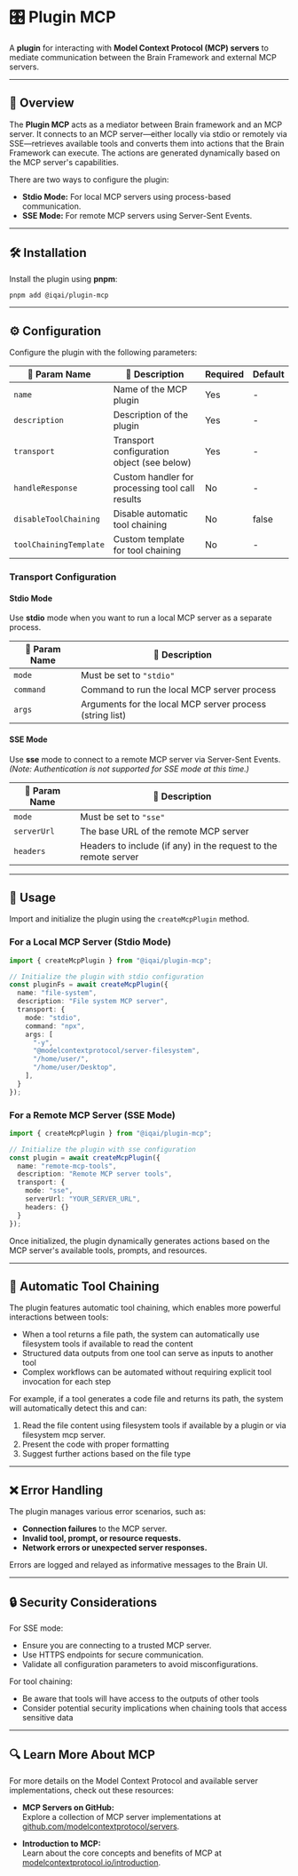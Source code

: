 # 🎛 Plugin MCP

A **plugin** for interacting with **Model Context Protocol (MCP) servers** to mediate communication between the Brain Framework and external MCP servers.

---

## 📌 Overview

The **Plugin MCP** acts as a mediator between Brain framework and an MCP server. It connects to an MCP server—either locally via stdio or remotely via SSE—retrieves available tools and converts them into actions that the Brain Framework can execute. The actions are generated dynamically based on the MCP server's capabilities.

There are two ways to configure the plugin:

- **Stdio Mode:** For local MCP servers using process-based communication.
- **SSE Mode:** For remote MCP servers using Server-Sent Events.

---

## 🛠 Installation

Install the plugin using **pnpm**:

```bash
pnpm add @iqai/plugin-mcp
```

---

## ⚙ Configuration

Configure the plugin with the following parameters:

| 🔧 Param Name     | 📜 Description                                                | Required | Default |
|-------------------|--------------------------------------------------------------|----------|---------|
| `name`            | Name of the MCP plugin                                       | Yes      | -       |
| `description`     | Description of the plugin                                    | Yes      | -       |
| `transport`       | Transport configuration object (see below)                   | Yes      | -       |
| `handleResponse`  | Custom handler for processing tool call results              | No       | -       |
| `disableToolChaining` | Disable automatic tool chaining                         | No       | false   |
| `toolChainingTemplate` | Custom template for tool chaining                      | No       | -       |

### Transport Configuration

#### Stdio Mode

Use **stdio** mode when you want to run a local MCP server as a separate process.

| 🔧 Param Name      | 📜 Description                                           |
|--------------------|-----------------------------------------------------------|
| `mode`             | Must be set to `"stdio"`                                  |
| `command`          | Command to run the local MCP server process               |
| `args`             | Arguments for the local MCP server process (string list)  |

#### SSE Mode

Use **sse** mode to connect to a remote MCP server via Server-Sent Events. *(Note: Authentication is not supported for SSE mode at this time.)*

| 🔧 Param Name      | 📜 Description                                           |
|--------------------|-----------------------------------------------------------|
| `mode`             | Must be set to `"sse"`                                    |
| `serverUrl`        | The base URL of the remote MCP server                     |
| `headers`          | Headers to include (if any) in the request to the remote server |

---

## 🚀 Usage

Import and initialize the plugin using the `createMcpPlugin` method.

### For a Local MCP Server (Stdio Mode)

```typescript
import { createMcpPlugin } from "@iqai/plugin-mcp";

// Initialize the plugin with stdio configuration
const pluginFs = await createMcpPlugin({
  name: "file-system",
  description: "File system MCP server",
  transport: {
    mode: "stdio",
    command: "npx",
    args: [
      "-y",
      "@modelcontextprotocol/server-filesystem",
      "/home/user/",
      "/home/user/Desktop",
    ],
  }
});
```

### For a Remote MCP Server (SSE Mode)

```typescript
import { createMcpPlugin } from "@iqai/plugin-mcp";

// Initialize the plugin with sse configuration
const plugin = await createMcpPlugin({
  name: "remote-mcp-tools",
  description: "Remote MCP server tools",
  transport: {
    mode: "sse",
    serverUrl: "YOUR_SERVER_URL",
    headers: {}
  }
});
```

Once initialized, the plugin dynamically generates actions based on the MCP server's available tools, prompts, and resources.

---

## 🔄 Automatic Tool Chaining

The plugin features automatic tool chaining, which enables more powerful interactions between tools:

- When a tool returns a file path, the system can automatically use filesystem tools if available to read the content
- Structured data outputs from one tool can serve as inputs to another tool
- Complex workflows can be automated without requiring explicit tool invocation for each step

For example, if a tool generates a code file and returns its path, the system will automatically detect this and can:

1. Read the file content using filesystem tools if available by a plugin or via filesystem mcp server.
2. Present the code with proper formatting
3. Suggest further actions based on the file type

---

## ❌ Error Handling

The plugin manages various error scenarios, such as:

- **Connection failures** to the MCP server.
- **Invalid tool, prompt, or resource requests.**
- **Network errors or unexpected server responses.**

Errors are logged and relayed as informative messages to the Brain UI.

---

## 🔒 Security Considerations

For SSE mode:

- Ensure you are connecting to a trusted MCP server.
- Use HTTPS endpoints for secure communication.
- Validate all configuration parameters to avoid misconfigurations.

For tool chaining:

- Be aware that tools will have access to the outputs of other tools
- Consider potential security implications when chaining tools that access sensitive data

---

## 🔍 Learn More About MCP

For more details on the Model Context Protocol and available server implementations, check out these resources:

- **MCP Servers on GitHub:**  
  Explore a collection of MCP server implementations at [github.com/modelcontextprotocol/servers](https://github.com/modelcontextprotocol/servers).

- **Introduction to MCP:**  
  Learn about the core concepts and benefits of MCP at [modelcontextprotocol.io/introduction](https://modelcontextprotocol.io/introduction).
